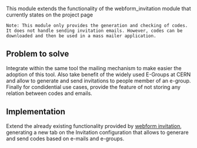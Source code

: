 This module extends the functionality of the webform_invitation module that currently states on the project page

```
Note: This module only provides the generation and checking of codes. It does not handle sending invitation emails. However, codes can be downloaded and then be used in a mass mailer application.
```

## Problem to solve

Integrate within the same tool the mailing mechanism to make easier the adoption of this tool. 
Also take benefit of the widely used E-Groups at CERN and allow to generate and send invitations to people member of an e-group.
Finally for condidential use cases, provide the feature of not storing any relation between codes and emails.

## Implementation

Extend the already existing functionality provided by [webform invitation](https://www.drupal.org/project/webform_invitation), generating a new tab on the Invitation configuration that allows to generare and send codes based on e-mails and e-groups.




